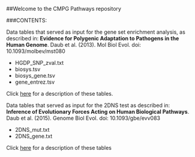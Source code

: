##Welcome to the CMPG Pathways repository


###CONTENTS:

Data tables that served as input for the gene set enrichment analysis, as described in: 
**Evidence for Polygenic Adaptation to Pathogens in the Human Genome**. Daub et al. (2013). 
Mol Biol Evol. doi: 10.1093/molbev/mst080

- HGDP_SNP_zval.txt
- biosys.tsv
- biosys_gene.tsv
- gene_entrez.tsv

Click [here](https://github.com/CMPG/pathways/blob/master/DescriptionTables1.md "here") for a description of these tables.

Data tables that served as input for the 2DNS test as described in: **Inference of Evolutionary Forces Acting on Human Biological Pathways**. Daub et al. (2015). Genome Biol Evol. doi: 10.1093/gbe/evv083

- 2DNS_mut.txt
- 2DNS_gene.txt

Click [here](https://github.com/CMPG/pathways/blob/master/DescriptionTables2.md "here") for a description of these tables

